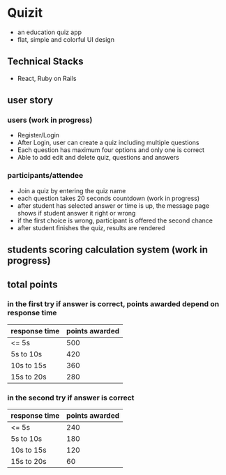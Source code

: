 # Quizit
- an education quiz app
- flat, simple and colorful UI design

## Technical Stacks
- React, Ruby on Rails

## user story
### users (work in progress)
- Register/Login
- After Login, user can create a quiz including multiple questions
- Each question has maximum four options and only one is correct
- Able to add edit and delete quiz, questions and answers

### participants/attendee
- Join a quiz by entering the quiz name
- each question takes 20 seconds countdown (work in progress)
- after student has selected answer or time is up, the message page
 shows if student answer it right or wrong
- if the first choice is wrong, participant is offered the second chance
- after student finishes the quiz, results are rendered

## students scoring calculation system (work in progress)
## total points
### in the first try if answer is correct, points awarded depend on response time
 | response time | points awarded |
 | ------------- | -------------- |
 |    <= 5s      |      500       |
 |   5s to 10s   |      420       |
 |  10s to 15s   |      360       |
 |  15s to 20s   |      280       |

### in the second try if answer is correct
 | response time | points awarded |
 | ------------- | -------------- |
 |    <= 5s      |      240       |
 |   5s to 10s   |      180       |
 |  10s to 15s   |      120       |
 |  15s to 20s   |       60       |
